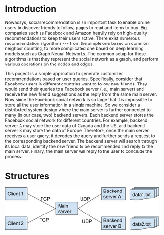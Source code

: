 # Introduction
Nowadays, social recommendation is an important task to enable online users to discover friends to follow, pages to read and items to buy. Big companies such as Facebook and Amazon heavily rely on high-quality recommendations to keep their users active. There exist numerous recommendation algorithms --- from the simple one based on common neighbor counting, to more complicated one based on deep learning models such as Graph Neural Networks. The common setup for those algorithms is that they represent the social network as a graph, and perform various operations on the nodes and edges.

This porject is a simple application to generate customized recommendations based on user queries. Specifically, consider that Facebook users in different countries want to follow new friends. They would send their queries to a Facebook server (i.e., main server) and receive the new friend suggestions as the reply from the same main server. Now since the Facebook social network is so large that it is impossible to store all the user information in a single machine. So we consider a distributed system design where the main server is further connected to many (in our case, two) backend servers. Each backend server stores the Facebook social network for different countries. For example, backend server A may store the user data of Canada and the US, and backend server B may store the data of Europe. Therefore, once the main server receives a user query, it decodes the query and further sends a request to the corresponding backend server. The backend server will search through its local data, identify the new friend to be recommended and reply to the main server. Finally, the main server will reply to the user to conclude the process.

# Structures
![structure](https://github.com/donghaof/Recommendation-Generator/blob/master/data/structure.jpg)
